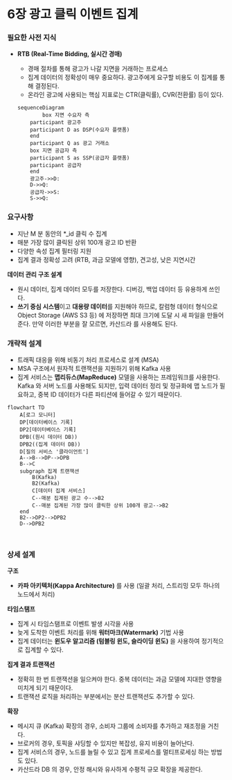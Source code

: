 # 6장 광고 클릭 이벤트 집계

### 필요한 사전 지식

- **RTB (Real-Time Bidding, 실시간 경매)**
    - 경매 절차를 통해 광고가 나갈 지면을 거래하는 프로세스
    - 집계 데이터의 정확성이 매우 중요하다. 광고주에게 요구할 비용도 이 집계를 통해 결정된다.
    - 온라인 광고에 사용되는 핵심 지표로는 CTR(클릭률), CVR(전환률) 등이 있다.
    
    ```mermaid
    sequenceDiagram
    		box 지면 수요자 측
        participant 광고주
        participant D as DSP(수요자 플랫폼)
        end
        participant Q as 광고 거래소
        box 지면 공급자 측
        participant S as SSP(공급자 플랫폼)
        participant 공급자
        end
        광고주->>D: 
        D->>Q: 
        공급자->>S: 
        S->>Q: 
    ```
    

### 요구사항

- 지난 M 분 동안의 *_id 클릭 수 집계
- 매분 가장 많이 클릭된 상위 100개 광고 ID 반환
- 다양한 속성 집계 필터링 지원
- 집계 결과 정확성 고려 (RTB, 과금 모델에 영향), 견고성, 낮은 지연시간

**데이터 관리 구조 설계**

- 원시 데이터, 집계 데이터 모두를 저장한다. 디버깅, 백업 데이터 등 유용하게 쓰인다.
- **쓰기 중심 시스템**이고 **대용량 데이터**를 지원해야 하므로, 칼럼형 데이터 형식으로 Object Storage (AWS S3 등) 에 저장하면 최대 크기에 도달 시 새 파일을 만들어준다. 만약 이러한 부분을 잘 모르면, 카산드라 를 사용해도 된다.

### 개략적 설계

- 트래픽 대응을 위해 비동기 처리 프로세스로 설계 (MSA)
- MSA 구조에서 원자적 트랜잭션을 지원하기 위해 Kafka 사용
- 집계 서비스는 **맵리듀스(MapReduce)** 모델을 사용하는 프레임워크를 사용한다. Kafka 와 서버 노드를 사용해도 되지만, 입력 데이터 정리 및 정규화에 맵 노드가 필요하고, 중복 ID 데이터가 다른 파티션에 들어갈 수 있기 때문이다.

```mermaid
flowchart TD
	A[로그 모니터]
	DP[데이터베이스 기록]
	DP2[데이터베이스 기록]
	DPB((원시 데이터 DB))
	DPB2((집계 데이터 DB))
	D[질의 서비스 '클라이언트']
	A-->B-->DP-->DPB
	B-->C
	subgraph 집계 트랜잭션
		B(Kafka)
		B2(Kafka)
		C[데이터 집계 서비스]
		C--매분 집계된 광고 수-->B2
		C--매분 집계된 가장 많이 클릭한 상위 100개 광고-->B2
	end
	B2-->DP2-->DPB2
	D-->DPB2
	
	
```

### 상세 설계

**구조**

- **카파 아키텍처(Kappa Architecture)** 를 사용 (일괄 처리, 스트리밍 모두 하나의 노드에서 처리)

**타임스탬프**

- 집계 시 타임스탬프로 이벤트 발생 시각을 사용
- 늦게 도착한 이벤트 처리를 위해 **워터마크(Watermark)** 기법 사용
- 집계 데이터는 **윈도우 알고리즘 (텀블링 윈도, 슬라이딩 윈도)** 을 사용하여 정기적으로 집계할 수 있다.

**집계 결과 트랜잭션**

- 정확히 한 번 트랜잭션을 일으켜야 한다. 중복 데이터는 과금 모델에 지대한 영향을 미치게 되기 때문이다.
- 트랜잭션 로직을 처리하는 부분에서는 분산 트랜잭션도 추가할 수 있다.

**확장**

- 메시지 큐 (Kafka) 확장의 경우, 소비자 그룹에 소비자를 추가하고 재조정을 거친다.
- 브로커의 경우, 토픽을 샤딩할 수 있지만 복잡성, 유지 비용이 늘어난다.
- 집계 서비스의 경우, 노드를 늘릴 수 있고 집계 프로세스를 멀티프로세싱 하는 방법도 있다.
- 카산드라 DB 의 경우, 안정 해시와 유사하게 수평적 규모 확장을 제공한다.